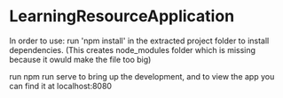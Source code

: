 # LearningResourceApplication

In order to use:
run 'npm install' in the extracted project folder to install dependencies. 
(This creates node_modules folder which is missing because it owuld make the file too big)

run npm run serve to bring up the development, and to view the app you can find it at localhost:8080
